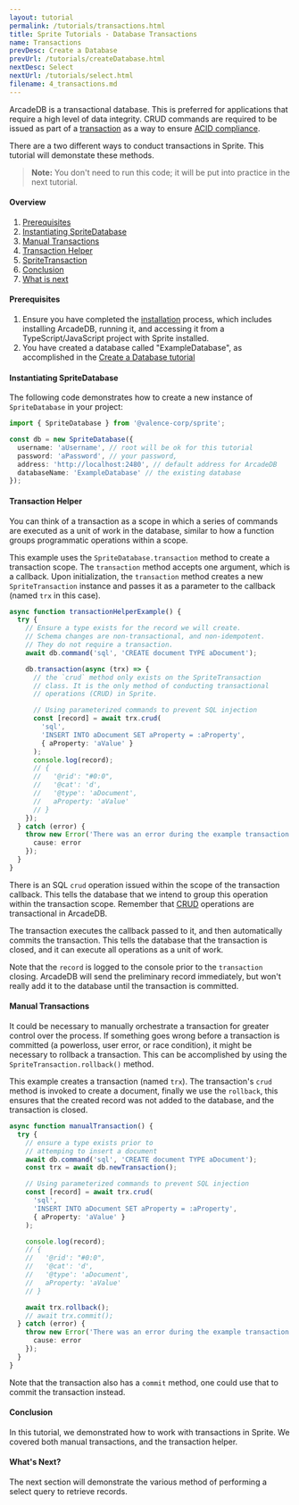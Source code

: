 ```yaml
---
layout: tutorial
permalink: /tutorials/transactions.html
title: Sprite Tutorials - Database Transactions
name: Transactions
prevDesc: Create a Database
prevUrl: /tutorials/createDatabase.html
nextDesc: Select
nextUrl: /tutorials/select.html
filename: 4_transactions.md
---
```


ArcadeDB is a transactional database. This is preferred for applications that require a high level of data integrity. CRUD commands are required to be issued as part of a [transaction](https://en.wikipedia.org/wiki/Database_transaction) as a way to ensure [ACID compliance](https://en.wikipedia.org/wiki/ACID).

There are a two different ways to conduct transactions in Sprite. This tutorial will demonstate these methods.

> **Note:** You don't need to run this code; it will be put into practice in the next tutorial.

#### Overview

1. [Prerequisites](#prerequisites)
2. [Instantiating SpriteDatabase](#instantiating-spritedatabase)
3. [Manual Transactions](#manual-transactions)
4. [Transaction Helper](#transaction-helper)
5. [SpriteTransaction](#spritetransaction)
6. [Conclusion](#conclusion)
7. [What is next](#next)

#### Prerequisites

1. Ensure you have completed the [installation](./installation.html) process, which includes installing ArcadeDB, running it, and accessing it from a TypeScript/JavaScript project with Sprite installed.
2. You have created a database called "ExampleDatabase", as accomplished in the [Create a Database tutorial](./createDatabase.html)

#### Instantiating SpriteDatabase

The following code demonstrates how to create a new instance of `SpriteDatabase` in your project:

```ts
import { SpriteDatabase } from '@valence-corp/sprite';

const db = new SpriteDatabase({
  username: 'aUsername', // root will be ok for this tutorial
  password: 'aPassword', // your password,
  address: 'http://localhost:2480', // default address for ArcadeDB
  databaseName: 'ExampleDatabase' // the existing database
});
```

#### Transaction Helper

You can think of a transaction as a scope in which a series of commands are executed as a unit of work in the database, similar to how a function groups programmatic operations within a scope.

This example uses the `SpriteDatabase.transaction` method to create a transaction scope. The `transaction` method accepts one argument, which is a callback. Upon initialization, the `transaction` method creates a new `SpriteTransaction` instance and passes it as a parameter to the callback (named `trx` in this case).

```ts
async function transactionHelperExample() {
  try {
    // Ensure a type exists for the record we will create.
    // Schema changes are non-transactional, and non-idempotent.
    // They do not require a transaction.
    await db.command('sql', 'CREATE document TYPE aDocument');

    db.transaction(async (trx) => {
      // the `crud` method only exists on the SpriteTransaction
      // class. It is the only method of conducting transactional
      // operations (CRUD) in Sprite.

      // Using parameterized commands to prevent SQL injection
      const [record] = await trx.crud(
        'sql',
        'INSERT INTO aDocument SET aProperty = :aProperty',
        { aProperty: 'aValue' }
      );
      console.log(record);
      // {
      //   '@rid': "#0:0",
      //   '@cat': 'd',
      //   '@type': 'aDocument',
      //   aProperty: 'aValue'
      // }
    });
  } catch (error) {
    throw new Error('There was an error during the example transaction', {
      cause: error
    });
  }
}
```

There is an SQL `crud` operation issued within the scope of the transaction callback. This tells the database that we intend to group this operation within the transaction scope. Remember that [CRUD](https://en.wikipedia.org/wiki/Create,_read,_update_and_delete) operations are transactional in ArcadeDB.

The transaction executes the callback passed to it, and then automatically commits the transaction. This tells the database that the transaction is closed, and it can execute all operations as a unit of work.

Note that the `record` is logged to the console prior to the `transaction` closing. ArcadeDB will send the preliminary record immediately, but won't really add it to the database until the transaction is committed.

#### Manual Transactions

It could be necessary to manually orchestrate a transaction for greater control over the process. If something goes wrong before a transaction is committed (a powerloss, user error, or race condition), it might be necessary to rollback a transaction. This can be accomplished by using the `SpriteTransaction.rollback()` method.

This example creates a transaction (named `trx`). The transaction's `crud` method is invoked to create a document, finally we use the `rollback`, this ensures that the created record was not added to the database, and the transaction is closed.

```ts
async function manualTransaction() {
  try {
    // ensure a type exists prior to
    // attemping to insert a document
    await db.command('sql', 'CREATE document TYPE aDocument');
    const trx = await db.newTransaction();

    // Using parameterized commands to prevent SQL injection
    const [record] = await trx.crud(
      'sql',
      'INSERT INTO aDocument SET aProperty = :aProperty',
      { aProperty: 'aValue' }
    );

    console.log(record);
    // {
    //   '@rid': "#0:0",
    //   '@cat': 'd',
    //   '@type': 'aDocument',
    //   aProperty: 'aValue'
    // }

    await trx.rollback();
    // await trx.commit();
  } catch (error) {
    throw new Error('There was an error during the example transaction', {
      cause: error
    });
  }
}
```

Note that the transaction also has a `commit` method, one could use that to commit the transaction instead.

#### Conclusion

In this tutorial, we demonstrated how to work with transactions in Sprite. We covered both manual transactions, and the transaction helper.

#### What's Next?

The next section will demonstrate the various method of performing a select query to retrieve records.
